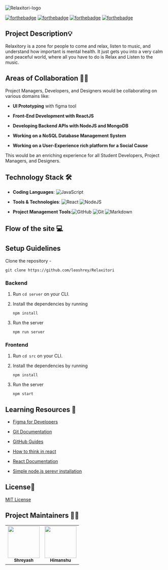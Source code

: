![Relaxitori-logo](https://github.com/leoshrey/Relaxitori/blob/master/public/logoR.png)

[![forthebadge](https://forthebadge.com/images/badges/open-source.svg)](https://forthebadge.com)
[![forthebadge](https://forthebadge.com/images/badges/built-with-love.svg)](https://forthebadge.com)
[![forthebadge](https://forthebadge.com/images/badges/built-by-developers.svg)](https://forthebadge.com)
[![forthebadge](https://forthebadge.com/images/badges/makes-people-smile.svg)](https://forthebadge.com)



## Project Description💡

Relaxitory is a zone for people to come and relax, listen to music, and understand how important is mental health. It just gets you into a very calm and peaceful world, where all you have to do is Relax and Listen to the music.

## Areas of Collaboration 👨‍🏭

Project Managers, Developers, and Designers would be collaborating on various domains like:

-   **UI Prototyping** with figma tool []()
    
-   **Front-End Development with ReactJS**
    
-   **Developing Backend APIs with NodeJS and MongoDB**
    
-   **Working on a NoSQL Database Management System**
    
-   **Working on a User-Experience rich platform for a Social Cause**
    

This would be an enriching experience for all Student Developers, Project Managers, and Designers.


## Technology Stack 🛠️

- **Coding Languages**: <img alt="JavaScript" src="https://img.shields.io/badge/javascript%20-%23323330.svg?&style=for-the-badge&logo=javascript&logoColor=%23F7DF1E"/>

- **Tools & Technologies**: <img alt="React" src="https://img.shields.io/badge/react%20-%2320232a.svg?&style=for-the-badge&logo=react&logoColor=%2361DAFB"/> <img alt="NodeJS" src="https://img.shields.io/badge/node.js%20-%2343853D.svg?&style=for-the-badge&logo=node.js&logoColor=white"/>


- **Project Management Tools**:<img alt="GitHub" src="https://img.shields.io/badge/github%20-%23121011.svg?&style=for-the-badge&logo=github&logoColor=white"/> <img alt="Git" src="https://img.shields.io/badge/git%20-%23F05033.svg?&style=for-the-badge&logo=git&logoColor=white"/> <img alt="Markdown" src="https://img.shields.io/badge/markdown-%23000000.svg?&style=for-the-badge&logo=markdown&logoColor=white"/>


## Flow of the site :computer:




## Setup Guidelines
Clone the repository -
```
git clone https://github.com/leoshrey/Relaxitori
```

### Backend

1. Run `cd server` on your CLI.

2. Install the dependencies by running
    ```
    npm install
    ```

3. Run the server
    ```
    npm run server
    ```

### Frontend

1. Run `cd src` on your CLI.

2. Install the dependencies by running
    ```
    npm install
    ```

3. Run the server
    ```
    npm start
    ```

    




## Learning Resources 🧰


- [Figma for Developers](https://www.youtube.com/playlist?list=PL7e8VJ_ZN6epq-oiYOufiuPI-fpDC2Mby)
- [Git Documentation](https://git-scm.com/docs)
- [GitHub Guides](https://guides.github.com/)
- [How to think in react](https://www.youtube.com/watch?v=YJPSR9dEQV8&t=17s)
- [React Documentation](https://reactjs.org/docs/getting-started.html)
    
- [Simple node.js serevr installation ](https://frontendmasters.com/courses/api-design-nodejs/using-the-mongo-with-node/)

## License📜

[MIT License]()



## Project Maintainers 👨‍💻
<table>
<tr>
    <td align="center"><a href="https://www.linkedin.com/in/shreyash-lata/"><img src="https://media-exp1.licdn.com/dms/image/C4E03AQExM77z80AXbw/profile-displayphoto-shrink_400_400/0/1621689036954?e=1628121600&v=beta&t=m-mec1Z2lk25EHZvTSFdawiQ_nyvoXhPz_d1z3nMZ-M" width="100px;" alt=""/><br /><sub><b>Shreyash</b></sub></a><br />
</a> </td>
    <td align="center"><a href="https://himanshujaidka-github-io.vercel.app/"><img src="https://avatars.githubusercontent.com/u/58654018?v=4" width="100px;" alt=""/><br /><sub><b>Himanshu</b></sub></a><br />
</a></td>
   

  </tr>
</table>



